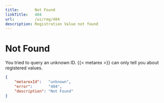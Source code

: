```yaml
---
title:       Not Found
linkTitle:   404
url:         /ui/reg/404
description: Registration Value not found
---
```

# Not Found

You tried to query an unknown ID. {{< metarex >}} can only tell you about registered
values.

```json
{
    "metarexId":   "unknown",
    "error":       "404",
    "description": "Not Found"
}
```
